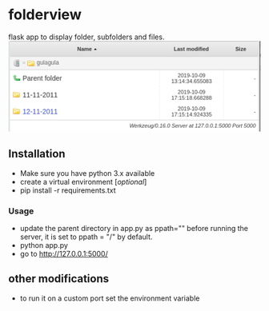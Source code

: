 # folderview
flask app to display folder, subfolders and files.  
![alt text](https://raw.githubusercontent.com/mrambig/folderview/master/folderview.png)

## Installation
- Make sure you have python 3.x available
- create a virtual environment [*optional*]
- pip install -r requirements.txt

### Usage
- update the parent directory in app.py as ppath="<update here>" before running the server, 
    it is set to ppath = "/" by default.
- python app.py
- go to http://127.0.0.1:5000/

## other modifications
- to run it on a custom port set the environment variable 